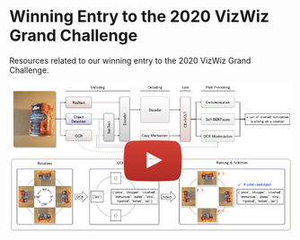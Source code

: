 # Winning Entry to the 2020 VizWiz Grand Challenge
Resources related to our winning entry to the 2020 VizWiz Grand Challenge.


[![](./video-readme-logo-demo.png)](https://drive.google.com/file/d/1qJbFV335DEaFQTYbPAlgOKBrYOqxLxNH/view?usp=sharing "")
